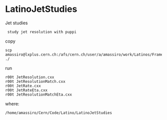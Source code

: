# LatinoJetStudies
Jet studies

     study jet resolution with puppi

 
copy

    scp amassiro@lxplus.cern.ch:/afs/cern.ch/user/a/amassiro/work/Latinos/Framework/CMSSW_7_3_1/src/LatinoTrees/AnalysisStep/test/latino_stepB_latinosYieldSkim_MC_ggHww.root ./

    
run 

    r00t JetResolution.cxx
    r00t JetResolutionMatch.cxx
    r00t JetRate.cxx
    r00t JetRateEta.cxx
    r00t JetResolutionMatchEta.cxx
    
    

where:

    /home/amassiro/Cern/Code/Latino/LatinoJetStudies